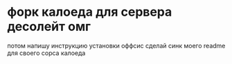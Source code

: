 # форк калоеда для сервера десолейт омг
потом напишу инструкцию установки 
оффсис сделай синк моего readme для своего сорса калоеда
